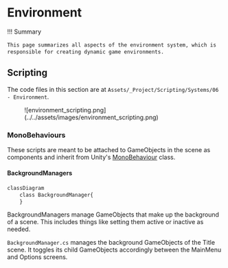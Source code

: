 # Environment

!!! Summary

    This page summarizes all aspects of the environment system, which is responsible for creating dynamic game environments.

## Scripting

The code files in this section are at `Assets/_Project/Scripting/Systems/06 - Environment`.

<figure markdown="span">
    ![environment_scripting.png](../../assets/images/environment_scripting.png)
</figure>

### MonoBehaviours

These scripts are meant to be attached to GameObjects in the scene as components and inherit from Unity's [MonoBehaviour](https://docs.unity3d.com/6000.0/Documentation/Manual/class-MonoBehaviour.html) class.

#### BackgroundManagers

``` mermaid
classDiagram
    class BackgroundManager{
    }
```

BackgroundManagers manage GameObjects that make up the background of a scene. This includes things like setting them active or inactive as needed.

`BackgroundManager.cs` manages the background GameObjects of the Title scene. It toggles its child GameObjects accordingly between the MainMenu and Options screens.